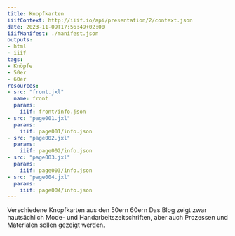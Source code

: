 ```yaml
---
title: Knopfkarten
iiifContext: http://iiif.io/api/presentation/2/context.json
date: 2023-11-09T17:56:49+02:00
iiifManifest: ./manifest.json
outputs:
- html
- iiif
tags:
- Knöpfe
- 50er
- 60er
resources:
- src: "front.jxl"
  name: front
  params:
    iiif: front/info.json
- src: "page001.jxl"
  params:
    iiif: page001/info.json
- src: "page002.jxl"
  params:
    iiif: page002/info.json
- src: "page003.jxl"
  params:
    iiif: page003/info.json
- src: "page004.jxl"
  params:
    iiif: page004/info.json
---
```

Verschiedene Knopfkarten aus den 50ern 60ern<!--more-->
Das Blog zeigt zwar hautsächlich Mode- und Handarbeitszeitschriften, aber auch Prozessen und Materialen sollen gezeigt werden.
